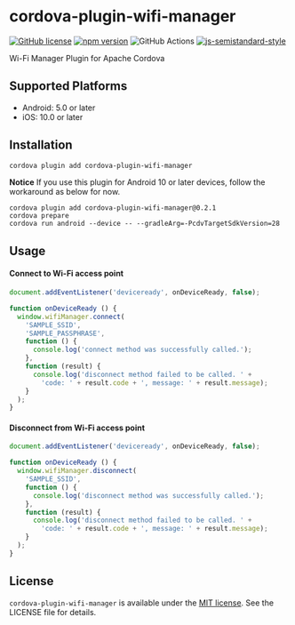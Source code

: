 # cordova-plugin-wifi-manager

[![GitHub license](https://img.shields.io/badge/license-MIT-blue.svg)](https://github.com/sushichop/cordova-plugin-wifi-manager/blob/main/LICENSE)
[![npm version](https://img.shields.io/npm/v/cordova-plugin-wifi-manager.svg?colorB=blue)](https://www.npmjs.com/package/cordova-plugin-wifi-manager)
![GitHub Actions](https://github.com/sushichop/cordova-plugin-wifi-manager/workflows/ci/badge.svg)
[![js-semistandard-style](https://img.shields.io/badge/code%20style-semistandard-brightgreen.svg)](https://github.com/Flet/semistandard)

Wi-Fi Manager Plugin for Apache Cordova

## Supported Platforms

- Android: 5.0 or later
- iOS: 10.0 or later

## Installation

```bash
cordova plugin add cordova-plugin-wifi-manager
```

__Notice__ If you use this plugin for Android 10 or later devices, follow the workaround as below for now.

```
cordova plugin add cordova-plugin-wifi-manager@0.2.1
cordova prepare
cordova run android --device -- --gradleArg=-PcdvTargetSdkVersion=28 
```

## Usage

#### Connect to Wi-Fi access point

```javascript
document.addEventListener('deviceready', onDeviceReady, false);

function onDeviceReady () {
  window.wifiManager.connect(
    'SAMPLE_SSID',
    'SAMPLE_PASSPHRASE',
    function () {
      console.log('connect method was successfully called.');
    },
    function (result) {
      console.log('disconnect method failed to be called. ' +
        'code: ' + result.code + ', message: ' + result.message);
    }
  );
}
```

#### Disconnect from Wi-Fi access point

```javascript
document.addEventListener('deviceready', onDeviceReady, false);

function onDeviceReady () {
  window.wifiManager.disconnect(
    'SAMPLE_SSID',
    function () {
      console.log('disconnect method was successfully called.');
    },
    function (result) {
      console.log('disconnect method failed to be called. ' +
        'code: ' + result.code + ', message: ' + result.message);
    }
  );
}
```

## License

[MIT]: http://www.opensource.org/licenses/mit-license

`cordova-plugin-wifi-manager` is available under the [MIT license][MIT]. See the LICENSE file for details.
